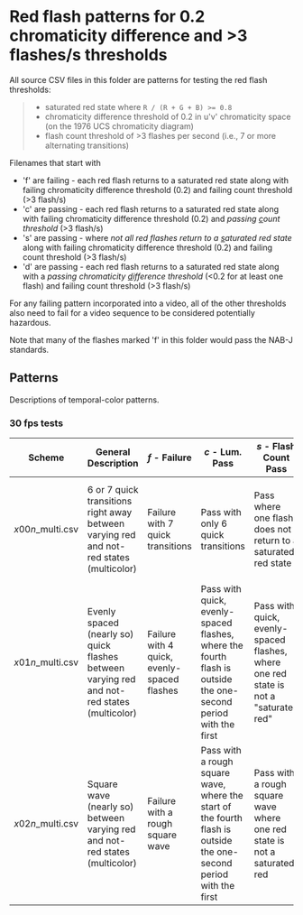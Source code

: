 # Red flash patterns for 0.2 chromaticity difference and >3 flashes/s thresholds
All source CSV files in this folder are patterns for testing the red flash thresholds:
> - saturated red state where `R / (R + G + B) >= 0.8`
> - chromaticity difference threshold of 0.2 in u'v' chromaticity space (on the 1976 UCS chromaticity diagram) 
> - flash count threshold of >3 flashes per second (i.e., 7 or more alternating transitions)

Filenames that start with 
 - 'f' are failing - each red flash returns to a saturated red state along with failing chromaticity difference threshold (0.2) and failing count threshold (>3 flash/s)  
 - 'c' are passing - each red flash returns to a saturated red state along with failing chromaticity difference threshold (0.2) and *passing <u>c</u>ount threshold* (>3 flash/s)
 - 's' are passing - where *not all red flashes return to a <u>s</u>aturated red state* along with failing chromaticity difference threshold (0.2) and failing count threshold (>3 flash/s)
 - 'd' are passing - each red flash returns to a saturated red state along with a *passing chromaticity <u>d</u>ifference threshold* (<0.2 for at least one flash) and failing count threshold (>3 flash/s)  

For any failing pattern incorporated into a video, 
all of the other thresholds also need to fail for a video sequence to be 
considered potentially hazardous.

Note that many of the flashes marked 'f' in this folder would pass the NAB-J standards.

## Patterns 
Descriptions of temporal-color patterns.

### 30 fps tests

| Scheme | General Description | *f* - Failure | *c* - Lum. Pass | *s* - Flash Count Pass | *d* - Single Lum. Pass |
| --- | --- | --- | --- | --- | --- |
| *x*00*n*_multi.csv | 6 or 7 quick transitions right away between varying red and not-red states (multicolor) | Failure with 7 quick transitions | Pass with only 6 quick transitions | Pass where one flash does not return to a saturated red state | Pass where one transition does not exceed the 0.2 chromaticity difference threshold | 
| *x*01*n*_multi.csv | Evenly spaced (nearly so) quick flashes between varying red and not-red states (multicolor) | Failure with 4 quick, evenly-spaced flashes | Pass with quick, evenly-spaced flashes, where the fourth flash is outside the one-second period with the first | Pass with quick, evenly-spaced flashes, where one red state is not a "saturated red" | Pass with quick, evenly-spaced flashes, where one transition does not exceed the 0.2 chromaticity difference threshold | 
| *x*02*n*_multi.csv | Square wave (nearly so) between varying red and not-red states (multicolor) | Failure with a rough square wave | Pass with a rough square wave, where the start of the fourth flash is outside the one-second period with the first | Pass with a rough square wave where one red state is not a saturated red | Pass with a rough square wave, where one transition does not exceed the 0.2 chromaticity difference threshold | 
